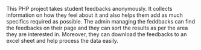 This PHP project takes student feedbacks anonymously. It collects information on how they feel about it and also helps them add as much specifics required as possible. 
The admin managing the feddbacks can find the feedbacks on their page and they can sort the results as per the area they are interested in. Moreover, they can download the feedbacks to an excel sheet and help process the data easily.
